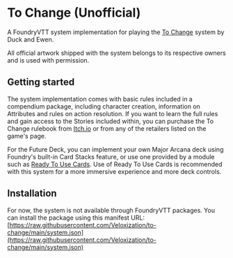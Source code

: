 # To Change (Unofficial)
A FoundryVTT system implementation for playing the [To Change](https://usducktape.itch.io/to-change) system by Duck and Ewen.

All official artwork shipped with the system belongs to its respective owners and is used with permission.

## Getting started
The system implementation comes with basic rules included in a compendium package, including character creation, information on Attributes and rules on action resolution. If you want to learn the full rules and gain access to the Stories included within, you can purchase the To Change rulebook from [Itch.io](https://usducktape.itch.io/to-change) or from any of the retailers listed on the game's page.

For the Future Deck, you can implement your own Major Arcana deck using Foundry's built-in Card Stacks feature, or use one provided by a module such as [Ready To Use Cards](https://foundryvtt.com/packages/ready-to-use-cards). Use of Ready To Use Cards is recommended with this system for a more immersive experience and more deck controls.

## Installation
For now, the system is not available through FoundryVTT packages. You can install the package using this manifest URL: [https://raw.githubusercontent.com/Veloxization/to-change/main/system.json](https://raw.githubusercontent.com/Veloxization/to-change/main/system.json)